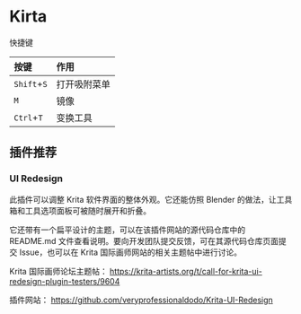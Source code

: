 # Kirta

快捷键

|按键|作用
|:-|:-
|`Shift`+`S`|打开吸附菜单
|`M`|镜像
|`Ctrl`+`T`|变换工具

## 插件推荐

### UI Redesign


此插件可以调整 Krita 软件界面的整体外观。它还能仿照 Blender 的做法，让工具箱和工具选项面板可被随时展开和折叠。

它还带有一个扁平设计的主题，可以在该插件网站的源代码仓库中的 README.md 文件查看说明。要向开发团队提交反馈，可在其源代码仓库页面提交 Issue，也可以在 Krita 国际画师网站的相关主题帖中进行讨论。

Krita 国际画师论坛主题帖： https://krita-artists.org/t/call-for-krita-ui-redesign-plugin-testers/9604

插件网站： https://github.com/veryprofessionaldodo/Krita-UI-Redesign

